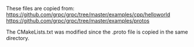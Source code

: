These files are copied from:
https://github.com/grpc/grpc/tree/master/examples/cpp/helloworld
https://github.com/grpc/grpc/tree/master/examples/protos

The CMakeLists.txt was modified since the .proto file is copied in the same
directory.
